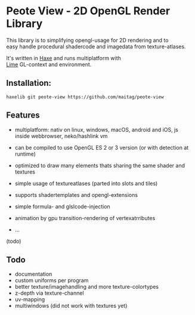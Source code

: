 # Peote View - 2D OpenGL Render Library

This library is to simplifying opengl-usage for 2D rendering and to  
easy handle procedural shadercode and imagedata from texture-atlases.
  
It's written in [Haxe](http://haxe.org) and runs multiplatform with  
[Lime](https://github.com/openfl/lime) GL-context and environment.  

## Installation:
```
haxelib git peote-view https://github.com/maitag/peote-view
```


## Features

- multiplatform: nativ on linux, windows, macOS, android and iOS, js inside webbrowser, neko/hashlink vm
- can be compiled to use OpenGL ES 2 or 3 version (or with detection at runtime)
  
- optimized to draw many elements thats sharing the same shader and textures
- simple usage of textureatlases (parted into slots and tiles)
- supports shadertemplates and opengl-extensions
- simple formula- and glslcode-injection
- animation by gpu transition-rendering of vertexatrributes
- ...


(todo)




## Todo
- documentation
- custom uniforms per program
- better texture/imagehandling and more texture-colortypes
- z-depth via texture-channel
- uv-mapping
- multiwindows (did not work with textures yet)